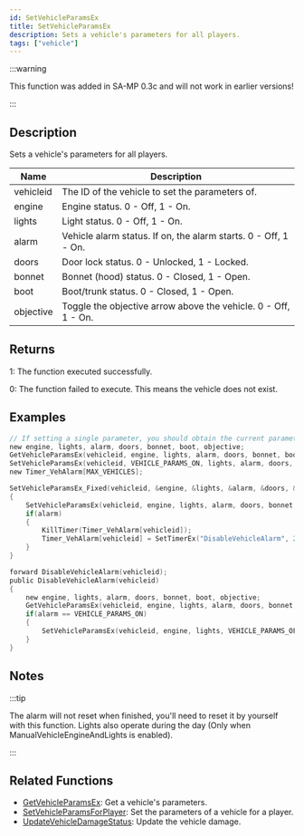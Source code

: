 ```yaml
---
id: SetVehicleParamsEx
title: SetVehicleParamsEx
description: Sets a vehicle's parameters for all players.
tags: ["vehicle"]
---
```


:::warning

This function was added in SA-MP 0.3c and will not work in earlier versions!

:::

## Description

Sets a vehicle's parameters for all players.

| Name      | Description                                                     |
| --------- | --------------------------------------------------------------- |
| vehicleid | The ID of the vehicle to set the parameters of.                 |
| engine    | Engine status. 0 - Off, 1 - On.                                 |
| lights    | Light status. 0 - Off, 1 - On.                                  |
| alarm     | Vehicle alarm status. If on, the alarm starts. 0 - Off, 1 - On. |
| doors     | Door lock status. 0 - Unlocked, 1 - Locked.                     |
| bonnet    | Bonnet (hood) status. 0 - Closed, 1 - Open.                     |
| boot      | Boot/trunk status. 0 - Closed, 1 - Open.                        |
| objective | Toggle the objective arrow above the vehicle. 0 - Off, 1 - On.  |

## Returns

1: The function executed successfully.

0: The function failed to execute. This means the vehicle does not exist.

## Examples

```c
// If setting a single parameter, you should obtain the current parameters so they aren't ALL changed
new engine, lights, alarm, doors, bonnet, boot, objective;
GetVehicleParamsEx(vehicleid, engine, lights, alarm, doors, bonnet, boot, objective);
SetVehicleParamsEx(vehicleid, VEHICLE_PARAMS_ON, lights, alarm, doors, bonnet, boot, objective); // ONLY the engine param was changed to VEHICLE_PARAMS_ON (1)
new Timer_VehAlarm[MAX_VEHICLES];

SetVehicleParamsEx_Fixed(vehicleid, &engine, &lights, &alarm, &doors, &bonnet, &boot, &objective)
{
    SetVehicleParamsEx(vehicleid, engine, lights, alarm, doors, bonnet, boot, objective);
    if(alarm)
    {
        KillTimer(Timer_VehAlarm[vehicleid]);
        Timer_VehAlarm[vehicleid] = SetTimerEx("DisableVehicleAlarm", 20000, false, "d", vehicleid);
    }
}

forward DisableVehicleAlarm(vehicleid);
public DisableVehicleAlarm(vehicleid)
{
    new engine, lights, alarm, doors, bonnet, boot, objective;
    GetVehicleParamsEx(vehicleid, engine, lights, alarm, doors, bonnet, boot, objective);
    if(alarm == VEHICLE_PARAMS_ON)
    {
        SetVehicleParamsEx(vehicleid, engine, lights, VEHICLE_PARAMS_OFF, doors, bonnet, boot, objective);
    }
}
```

## Notes

:::tip

The alarm will not reset when finished, you'll need to reset it by yourself with this function.
Lights also operate during the day (Only when ManualVehicleEngineAndLights is enabled).

:::

## Related Functions

- [GetVehicleParamsEx](../functions/GetVehicleParamsEx.md): Get a vehicle's parameters.
- [SetVehicleParamsForPlayer](../functions/SetVehicleParamsForPlayer.md): Set the parameters of a vehicle for a player.
- [UpdateVehicleDamageStatus](../functions/UpdateVehicleDamageStatus.md): Update the vehicle damage.
